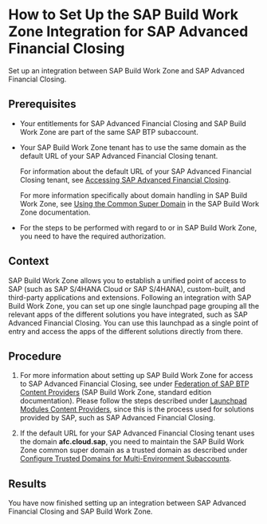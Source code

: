 <!-- loioc329991377c448baa4cadb8ea2605352 -->

# How to Set Up the SAP Build Work Zone Integration for SAP Advanced Financial Closing

Set up an integration between SAP Build Work Zone and SAP Advanced Financial Closing.



<a name="loioc329991377c448baa4cadb8ea2605352__prereq_e15_tqv_2dc"/>

## Prerequisites

-   Your entitlements for SAP Advanced Financial Closing and SAP Build Work Zone are part of the same SAP BTP subaccount.
-   Your SAP Build Work Zone tenant has to use the same domain as the default URL of your SAP Advanced Financial Closing tenant.

    For information about the default URL of your SAP Advanced Financial Closing tenant, see [Accessing SAP Advanced Financial Closing](../Onboarding/accessing-sap-advanced-financial-closing-92e81ed.md#loio92e81ed38757493ca89484bd99e21ab0).

    For more information specifically about domain handling in SAP Build Work Zone, see [Using the Common Super Domain](https://help.sap.com/docs/build-work-zone-standard-edition/sap-build-work-zone-standard-edition/using-super-common-domain?locale=en-US) in the SAP Build Work Zone documentation.

-   For the steps to be performed with regard to or in SAP Build Work Zone, you need to have the required authorization.



## Context

SAP Build Work Zone allows you to establish a unified point of access to SAP \(such as SAP S/4HANA Cloud or SAP S/4HANA\), custom-built, and third-party applications and extensions. Following an integration with SAP Build Work Zone, you can set up one single launchpad page grouping all the relevant apps of the different solutions you have integrated, such as SAP Advanced Financial Closing. You can use this launchpad as a single point of entry and access the apps of the different solutions directly from there.



## Procedure

1.  For more information about setting up SAP Build Work Zone for access to SAP Advanced Financial Closing, see under [Federation of SAP BTP Content Providers](https://help.sap.com/docs/build-work-zone-standard-edition/sap-build-work-zone-standard-edition/federation-of-sap-btp-content-providers) \(SAP Build Work Zone, standard edition documentation\). Please follow the steps described under [Launchpad Modules Content Providers](https://help.sap.com/docs/build-work-zone-standard-edition/sap-build-work-zone-standard-edition/launchpad-modules-content-providers), since this is the process used for solutions provided by SAP, such as SAP Advanced Financial Closing.

2.  If the default URL for your SAP Advanced Financial Closing tenant uses the domain **afc.cloud.sap**, you need to maintain the SAP Build Work Zone common super domain as a trusted domain as described under [Configure Trusted Domains for Multi-Environment Subaccounts](https://help.sap.com/docs/btp/sap-business-technology-platform/c5e997235f724ec686dc5dc101a1ccfb.html).




<a name="loioc329991377c448baa4cadb8ea2605352__result_ltb_211_fdc"/>

## Results

You have now finished setting up an integration between SAP Advanced Financial Closing and SAP Build Work Zone.

